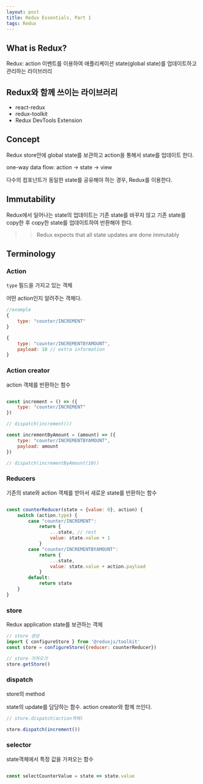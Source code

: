 ```yaml
---
layout: post 
title: Redux Essentials, Part 1
tags: Redux
---
```


## What is Redux?

Redux: action 이벤트를 이용하여 애플리케이션 state(global state)를 업데이트하고 관리하는 라이브러리

## Redux와 함께 쓰이는 라이브러리

- react-redux
- redux-toolkit
- Redux DevTools Extension

## Concept

Redux store안에 global state를 보관하고 action을 통해서 state를 업데이트 한다.

one-way data flow: action -> state -> view

다수의 컴포넌트가 동일한 state를 공유해야 하는 경우, Redux를 이용한다.

## Immutability

Redux에서 일어나는 state의 업데이트는 기존 state를 바꾸지 않고 기존 state를 copy한 후 copy한 state를 업데이트하여 반환해야 한다.

>> Redux expects that all state updates are done immutably

## Terminology

### Action

`type` 필드을 가지고 있는 객체

어떤 action인지 알려주는 객체다.

```jsx
//example
{
    type: "counter/INCREMENT"
}

{
    type: "counter/INCREMENTBYAMOUNT",
    payload: 10 // extra information
}

```

### Action creator

action 객체를 반환하는 함수

```jsx

const increment = () => ({
    type: "counter/INCREMENT"
})

// dispatch(increment())

const incrementByAmount = (amount) => ({
    type: "counter/INCREMENTBYAMOUNT",
    payload: amount
})

// dispatch(incrementByAmount(10))

```

### Reducers

기존의 state와 action 객체를 받아서 새로운 state를 반환하는 함수

```jsx

const counterReducer(state = {value: 0}, action) {
    switch (action.type) {
        case "counter/INCREMENT":
            return {
                ...state, // rest
                value: state.value + 1
            }
        case "counter/INCREMENTBYAMOUNT":
            return {
                ...state, 
                value: state.value + action.payload
            }
        default:
            return state
    }
}

```

### store

Redux application state를 보관하는 객체

```jsx
// store 생성
import { configureStore } from '@reduxjs/toolkit'
const store = configureStore({reducer: counterReducer})

// store 가져오기
store.getStore()

```

### dispatch

store의 method

state의 update를 담당하는 함수. action creator와 함께 쓰인다.

```jsx
// store.dispatch(action객체)

store.dispatch(increment())

```

### selector

state객체에서 특정 값을 가져오는 함수

```jsx

const selectCounterValue = state => state.value

```
